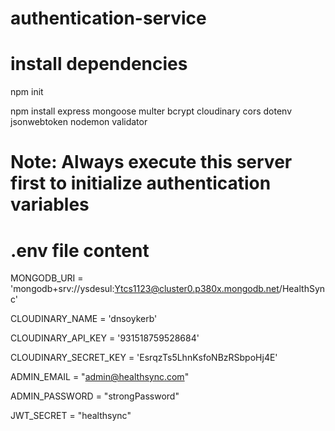 # authentication-service

# install dependencies

npm init

npm install express mongoose multer bcrypt cloudinary cors dotenv jsonwebtoken nodemon validator

# Note: Always execute this server first to initialize authentication variables

# .env file content

MONGODB_URI = 'mongodb+srv://ysdesul:Ytcs1123@cluster0.p380x.mongodb.net/HealthSync'

CLOUDINARY_NAME = 'dnsoykerb'

CLOUDINARY_API_KEY = '931518759528684'

CLOUDINARY_SECRET_KEY = 'EsrqzTs5LhnKsfoNBzRSbpoHj4E'

ADMIN_EMAIL = "admin@healthsync.com"

ADMIN_PASSWORD = "strongPassword"

JWT_SECRET = "healthsync"
